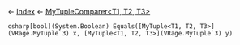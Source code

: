 ← [Index](Api-Index) ← [MyTupleComparer<T1, T2, T3>](VRage.MyTupleComparer`3)

```csharp[bool](System.Boolean) Equals([MyTuple<T1, T2, T3>](VRage.MyTuple`3) x, [MyTuple<T1, T2, T3>](VRage.MyTuple`3) y)```